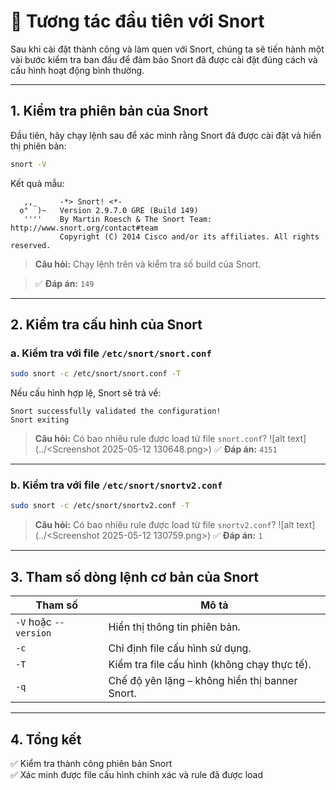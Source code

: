# 🐍 Tương tác đầu tiên với Snort

Sau khi cài đặt thành công và làm quen với Snort, chúng ta sẽ tiến hành một vài bước kiểm tra ban đầu để đảm bảo Snort đã được cài đặt đúng cách và cấu hình hoạt động bình thường.

---

## 1. Kiểm tra phiên bản của Snort

Đầu tiên, hãy chạy lệnh sau để xác minh rằng Snort đã được cài đặt và hiển thị phiên bản:

```bash
snort -V
```

Kết quả mẫu:

```
   ,,_     -*> Snort! <*-
  o"  )~   Version 2.9.7.0 GRE (Build 149) 
   ''''    By Martin Roesch & The Snort Team: http://www.snort.org/contact#team
           Copyright (C) 2014 Cisco and/or its affiliates. All rights reserved.
```

> **Câu hỏi:** Chạy lệnh trên và kiểm tra số build của Snort.

> ✅ **Đáp án:** `149`

---

## 2. Kiểm tra cấu hình của Snort

### a. Kiểm tra với file `/etc/snort/snort.conf`

```bash
sudo snort -c /etc/snort/snort.conf -T
```

Nếu cấu hình hợp lệ, Snort sẽ trả về:

```
Snort successfully validated the configuration!
Snort exiting
```

> **Câu hỏi:** Có bao nhiêu rule được load từ file `snort.conf`?
![alt text](../<Screenshot 2025-05-12 130648.png>)
> ✅ **Đáp án:** `4151`

---

### b. Kiểm tra với file `/etc/snort/snortv2.conf`

```bash
sudo snort -c /etc/snort/snortv2.conf -T
```

> **Câu hỏi:** Có bao nhiêu rule được load từ file `snortv2.conf`?
![alt text](../<Screenshot 2025-05-12 130759.png>)
> ✅ **Đáp án:** `1`

---

## 3. Tham số dòng lệnh cơ bản của Snort

| Tham số      | Mô tả |
|--------------|-------|
| `-V` hoặc `--version` | Hiển thị thông tin phiên bản. |
| `-c`         | Chỉ định file cấu hình sử dụng. |
| `-T`         | Kiểm tra file cấu hình (không chạy thực tế). |
| `-q`         | Chế độ yên lặng – không hiển thị banner Snort. |

---

## 4. Tổng kết

✅ Kiểm tra thành công phiên bản Snort  
✅ Xác minh được file cấu hình chính xác và rule đã được load

